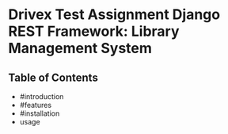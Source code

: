 # Drivex Test Assignment Django REST Framework: Library Management System

## Table of Contents

- #introduction
- #features
- #installation
- usage